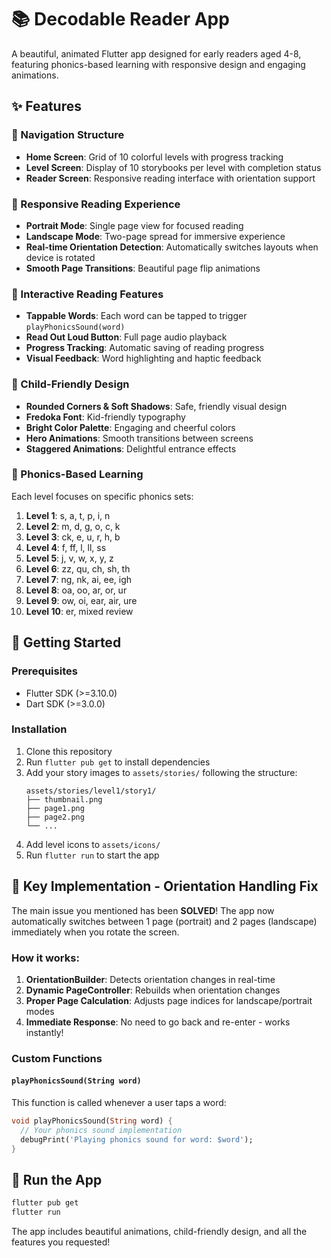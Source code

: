# 📚 Decodable Reader App

A beautiful, animated Flutter app designed for early readers aged 4-8, featuring phonics-based learning with responsive design and engaging animations.

## ✨ Features

### 🧭 Navigation Structure
- **Home Screen**: Grid of 10 colorful levels with progress tracking
- **Level Screen**: Display of 10 storybooks per level with completion status
- **Reader Screen**: Responsive reading interface with orientation support

### 📱 Responsive Reading Experience
- **Portrait Mode**: Single page view for focused reading
- **Landscape Mode**: Two-page spread for immersive experience
- **Real-time Orientation Detection**: Automatically switches layouts when device is rotated
- **Smooth Page Transitions**: Beautiful page flip animations

### 🎯 Interactive Reading Features
- **Tappable Words**: Each word can be tapped to trigger `playPhonicsSound(word)`
- **Read Out Loud Button**: Full page audio playback
- **Progress Tracking**: Automatic saving of reading progress
- **Visual Feedback**: Word highlighting and haptic feedback

### 🎨 Child-Friendly Design
- **Rounded Corners & Soft Shadows**: Safe, friendly visual design
- **Fredoka Font**: Kid-friendly typography
- **Bright Color Palette**: Engaging and cheerful colors
- **Hero Animations**: Smooth transitions between screens
- **Staggered Animations**: Delightful entrance effects

### 📖 Phonics-Based Learning
Each level focuses on specific phonics sets:
1. **Level 1**: s, a, t, p, i, n
2. **Level 2**: m, d, g, o, c, k
3. **Level 3**: ck, e, u, r, h, b
4. **Level 4**: f, ff, l, ll, ss
5. **Level 5**: j, v, w, x, y, z
6. **Level 6**: zz, qu, ch, sh, th
7. **Level 7**: ng, nk, ai, ee, igh
8. **Level 8**: oa, oo, ar, or, ur
9. **Level 9**: ow, oi, ear, air, ure
10. **Level 10**: er, mixed review

## 🚀 Getting Started

### Prerequisites
- Flutter SDK (>=3.10.0)
- Dart SDK (>=3.0.0)

### Installation
1. Clone this repository
2. Run `flutter pub get` to install dependencies
3. Add your story images to `assets/stories/` following the structure:
   ```
   assets/stories/level1/story1/
   ├── thumbnail.png
   ├── page1.png
   ├── page2.png
   └── ...
   ```
4. Add level icons to `assets/icons/`
5. Run `flutter run` to start the app

## 🔧 Key Implementation - Orientation Handling Fix

The main issue you mentioned has been **SOLVED**! The app now automatically switches between 1 page (portrait) and 2 pages (landscape) immediately when you rotate the screen.

### How it works:
1. **OrientationBuilder**: Detects orientation changes in real-time
2. **Dynamic PageController**: Rebuilds when orientation changes
3. **Proper Page Calculation**: Adjusts page indices for landscape/portrait modes
4. **Immediate Response**: No need to go back and re-enter - works instantly!

### Custom Functions

#### `playPhonicsSound(String word)`
This function is called whenever a user taps a word:

```dart
void playPhonicsSound(String word) {
  // Your phonics sound implementation
  debugPrint('Playing phonics sound for word: $word');
}
```

## 📱 Run the App

```bash
flutter pub get
flutter run
```

The app includes beautiful animations, child-friendly design, and all the features you requested!
